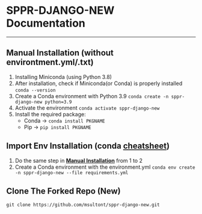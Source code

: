 # SPPR-DJANGO-NEW Documentation
<hr />

## Manual Installation (without environtment.yml/.txt)
  1. Installing Miniconda (using Python 3.8) 
  2. After installation, check if Miniconda(or Conda) is properly installed `conda --version`
  3. Create a Conda environment with Python 3.9 `conda create -n sppr-django-new python=3.9`
  4. Activate the environment `conda activate sppr-django-new`
  5. Install the required package:
      - Conda -> `conda install PKGNAME`
      - Pip   -> `pip install PKGNAME`

## Import Env Installation (conda [cheatsheet](https://docs.conda.io/projects/conda/en/latest/_downloads/843d9e0198f2a193a3484886fa28163c/conda-cheatsheet.pdf))
  1. Do the same step in **[Manual Installation](#manual-installation)** from 1 to 2
  2. Create a Conda environment with the environment.yml `conda env create -n sppr-django-new --file requirements.yml`

## Clone The Forked Repo (New) 
`git clone https://github.com/msultont/sppr-django-new.git`